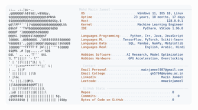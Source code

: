<picture>
  <source srcset="https://raw.githubusercontent.com/mmazinjameel/mmazinjameel/main/dark_mode.svg?v=1758510056" media="(prefers-color-scheme: dark)">
  <img src="https://raw.githubusercontent.com/mmazinjameel/mmazinjameel/main/light_mode.svg?v=1758510056">
</picture>
